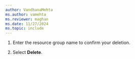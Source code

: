 ```yaml
---
author: VandhanaMehta
ms.author: vamehta
ms.reviewer: maghan
ms.date: 11/27/2024
ms.topic: include
---
```


1. Enter the resource group name to confirm your deletion.

1. Select **Delete**.

